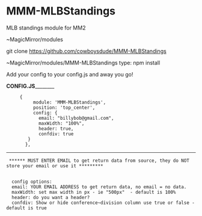 # MMM-MLBStandings
MLB standings module for MM2

~MagicMirror/modules

git clone https://github.com/cowboysdude/MMM-MLBStandings

~MagicMirror/modules/MMM-MLBStandings
type:  npm install

Add your config to your config.js and away you go!

______________CONFIG.JS______________________

         {
			  module: 'MMM-MLBStandings',
			  position: 'top_center',
			  config: {			      
				email: "billybob@gmail.com",
				maxWidth: "100%", 
				header: true,
				confdiv: true
			}
		   },
 ___________________________________________
     ****** MUST ENTER EMAIL to get return data from source, they do NOT store your email or use it *********
     
      
      config options:
      email: YOUR EMAIL ADDRESS to get return data, no email = no data.
      maxWidth: set max width in px - ie "500px"  - default is 100%
      header: do you want a header? 
      confdiv: Show or hide conference~division column use true or false - default is true
      
      
 
	  
	  

